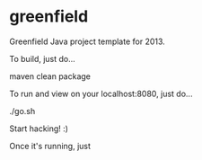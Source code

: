 greenfield
==========

Greenfield Java project template for 2013.

To build, just do...

   maven clean package

To run and view on your localhost:8080, just do...

   ./go.sh

Start hacking!  :)

Once it's running, just
